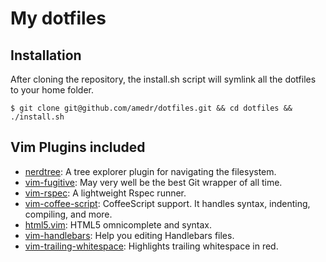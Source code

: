 # My dotfiles

## Installation

After cloning the repository, the install.sh script will symlink all the
dotfiles to your home folder.

    $ git clone git@github.com/amedr/dotfiles.git && cd dotfiles && ./install.sh

## Vim Plugins included

* [nerdtree](http://github.com/scrooloose/nerdtree): A tree explorer plugin for navigating the filesystem.
* [vim-fugitive](http://github.com/tpope/vim-fugitive): May very well be the best Git wrapper of all time.
* [vim-rspec](http://github.com/thoughtbot/vim-rspec): A lightweight Rspec runner.
* [vim-coffee-script](http://github.com/kchmck/vim-coffee-script): CoffeeScript support. It handles syntax, indenting, compiling, and more.
* [html5.vim](http://github.com/othree/html5.vim): HTML5 omnicomplete and syntax.
* [vim-handlebars](http://github.com/nono/vim-handlebars): Help you editing Handlebars files.
* [vim-trailing-whitespace](https://github.com/bronson/vim-trailing-whitespace): Highlights trailing whitespace in red.
